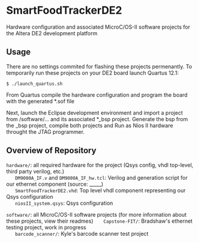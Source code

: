 # SmartFoodTrackerDE2
Hardware configuration and associated MicroC/OS-II software projects for the Altera DE2 development platform

## Usage
There are no settings commited for flashing these projects permenantly. To temporarily run these projects on your DE2 board launch Quartus 12.1:
```
$ ./launch_quartus.sh
```
From Quartus compile the hardware configuration and program the board with the generated *.sof file

Next, launch the Eclipse development environment and import a project from /software/... and its associated *_bsp project. Generate the bsp from the _bsp project, compile both projects and Run as Nios II hardware throught the JTAG programmer.

## Overview of Repository  

`hardware/`: all required hardware for the project (Qsys config, vhdl top-level, third party verilog, etc.)  
&nbsp;&nbsp;&nbsp;&nbsp;&nbsp;&nbsp;`DM9000A_IF.v` and `DM9000A_IF_hw.tcl`: Verilog and generation script for our ethernet component (source: _____)  
&nbsp;&nbsp;&nbsp;&nbsp;&nbsp;&nbsp;`SmartFoodTrackerDE2.vhd`: Top level vhdl component representing our Qsys configuration  
&nbsp;&nbsp;&nbsp;&nbsp;&nbsp;&nbsp;`niosII_system.qsys`: Qsys configuration

`software/`: all MicroC/OS-II software projects (for more information about these projects, view their readmes)
&nbsp;&nbsp;&nbsp;&nbsp;&nbsp;&nbsp;`Capstone-FIT/`: Bradshaw's ethernet testing project, work in progress  
&nbsp;&nbsp;&nbsp;&nbsp;&nbsp;&nbsp;`barcode_scanner/`: Kyle's barcode scanner test project
